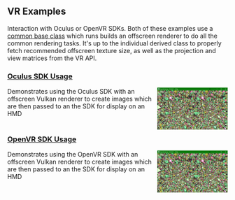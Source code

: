 ## VR Examples

Interaction with Oculus or OpenVR SDKs.  Both of these examples use a 
[common base class](examples/windows/vr_common.hpp) which runs builds an 
offscreen renderer to do all the common rendering tasks.  It's up to the 
individual derived class to properly fetch recommended offscreen texture 
size, as well as the projection and view matrices from the VR API.  

### [Oculus SDK Usage](examples/windows/vr_oculus.cpp)
<img src="./documentation/screenshots/vr.png" height="96px" align="right">

Demonstrates using the Oculus SDK with an offscreen Vulkan renderer to create images 
which are then passed to an the SDK for display on an HMD
<br><br>

### [OpenVR SDK Usage](examples/windows/vr_openvr.cpp)
<img src="./documentation/screenshots/vr.png" height="96px" align="right">

Demonstrates using the OpenVR SDK with an offscreen Vulkan renderer to create images 
which are then passed to an the SDK for display on an HMD
<br><br>
